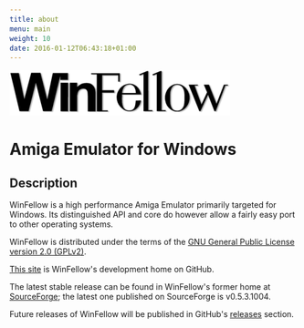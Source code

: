 ```yaml
---
title: about
menu: main
weight: 10
date: 2016-01-12T06:43:18+01:00
---
```

![WinFellow](../winfellow_logo_large_transparent.png) 

# Amiga Emulator for Windows

## Description

WinFellow is a high performance Amiga Emulator primarily targeted for Windows. Its distinguished API and core do however allow a fairly easy port to other operating systems.

WinFellow is distributed under the terms of the [GNU General Public License version 2.0 (GPLv2)](http://www.gnu.org/licenses/old-licenses/gpl-2.0.html).

[This site](https://github.com/petschau/WinFellow) is WinFellow's development home on GitHub.

The latest stable release can be found in WinFellow's former home at [SourceForge](https://sourceforge.net/projects/fellow/files/); the latest one published on SourceForge is v0.5.3.1004.

Future releases of WinFellow will be published in GitHub's [releases](https://github.com/petschau/WinFellow/releases) section.